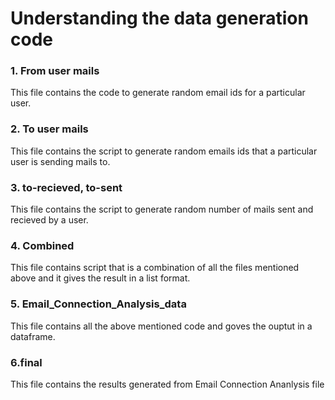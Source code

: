 # Understanding the data generation code

### 1. From user mails
This file contains the code to generate random email ids for a particular user.

### 2. To user mails
This file contains the script to generate random emails ids that a particular user is sending mails to.

### 3. to-recieved, to-sent
This file contains the script to generate random number of mails sent and recieved by a user.

### 4. Combined
This file contains script that is a combination of all the files mentioned above and it gives the result in a list format.

### 5. Email_Connection_Analysis_data
This file contains all the above mentioned code and goves the ouptut in a dataframe.

### 6.final
This file contains the results generated from Email Connection Ananlysis file
